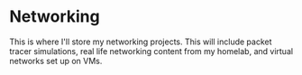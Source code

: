# Networking
This is where I'll store my networking projects. This will include packet tracer simulations, real life networking content from my homelab, and virtual networks set up on VMs.
